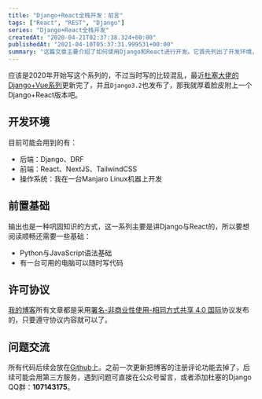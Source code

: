 ```yaml
---
title: "Django+React全栈开发：前言"
tags: ["React", "REST", "Django"]
series: "Django+React全栈开发"
createdAt: "2020-04-21T02:37:38.324+00:00"
publishedAt: "2021-04-10T05:37:31.999531+00:00"
summary: "这篇文章主要介绍了如何使用Django和React进行开发。它首先列出了开发环境，包括后端的后端Django、DRF，前端的React、NextJS、TailwindCSS，以及操作系统Manjaro Linux。然后，它介绍了阅读本系列文章需要具备的前置基础，例如Python和JavaScript语法基础，以及一台可用的电脑。最后，它介绍了该系列文章的许可协议和问题交流方式。"
---
```


应该是2020年开始写这个系列的，不过当时写的比较混乱，最近[杜塞大佬的Django+Vue系列](https://www.dusaiphoto.com/)更新完了，并且`Django3.2`也发布了，那我就厚着脸皮附上一个Django+React版本吧。

## 开发环境

目前可能会用到的有：

* 后端：Django、DRF
* 前端：React、NextJS、TailwindCSS
* 操作系统：我在一台Manjaro Linux机器上开发

## 前置基础

输出也是一种巩固知识的方式，这一系列主要是讲Django与React的，所以要想阅读顺畅还需要一些基础：

- Python与JavaScript语法基础
- 有一台可用的电脑可以随时写代码

## 许可协议

[我的博客](https://elliot00.com/)所有文章都是采用[署名-非商业性使用-相同方式共享 4.0 国际](https://creativecommons.org/licenses/by-nc-sa/4.0/)协议发布的，只要遵守协议内容就可以了。

## 问题交流

所有代码后续会放在[Github](https://github.com/Eliot00/DjangoWithReact)上。之前一次更新把博客的注册评论功能去掉了，后续可能会用第三方服务，遇到问题可直接在公众号留言，或者添加杜塞的Django QQ群：**107143175**。
